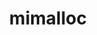 ---
title: "mimalloc"
layout: cache
categories: [package, develop]
meta: {"versions": ["2.1.2"], "compilers": ["gcc@=11.4.0"], "oss": ["ubuntu20.04", "ubuntu22.04"], "platforms": ["linux"], "targets": ["neoverse_v1", "neoverse_v2", "x86_64_v3"], "stacks": ["e4s", "e4s-neoverse-v2", "e4s-neoverse_v1", "root"], "num_specs": 9, "num_specs_by_stack": {"root": 9, "e4s-neoverse_v1": 3, "e4s": 3, "e4s-neoverse-v2": 3}}
spec_details: [{"hash": "76gsmbqccledezdii7fzvzg2eohcte2r", "compiler": "gcc@=11.4.0", "versions": ["2.1.2"], "os": "ubuntu20.04", "platform": "linux", "target": "neoverse_v1", "variants": ["build_system=cmake", "~build_tests", "build_type=Release", "~debug_full", "generator=make", "~ipo", "libs=object,shared,static", "~local_dynamic_tls", "+override", "+padding", "~secure", "~see_asm", "~show_errors", "~skip_collect_on_exit", "~use_cxx", "~xmalloc"], "stacks": ["root", "e4s-neoverse_v1"], "size": "-", "tarball": "https://binaries.spack.io/develop/build_cache/linux-ubuntu20.04-neoverse_v1/gcc-11.4.0/mimalloc-2.1.2/linux-ubuntu20.04-neoverse_v1-gcc-11.4.0-mimalloc-2.1.2-76gsmbqccledezdii7fzvzg2eohcte2r.spack"}, {"hash": "mvuxbogb44b66kgkgzd5v67rhshv2rlj", "compiler": "gcc@=11.4.0", "versions": ["2.1.2"], "os": "ubuntu20.04", "platform": "linux", "target": "x86_64_v3", "variants": ["build_system=cmake", "~build_tests", "build_type=Release", "~debug_full", "generator=make", "~ipo", "libs=object,shared,static", "~local_dynamic_tls", "+override", "+padding", "~secure", "~see_asm", "~show_errors", "~skip_collect_on_exit", "~use_cxx", "~xmalloc"], "stacks": ["e4s", "root"], "size": "-", "tarball": "https://binaries.spack.io/develop/build_cache/linux-ubuntu20.04-x86_64_v3/gcc-11.4.0/mimalloc-2.1.2/linux-ubuntu20.04-x86_64_v3-gcc-11.4.0-mimalloc-2.1.2-mvuxbogb44b66kgkgzd5v67rhshv2rlj.spack"}, {"hash": "obgvfy3t7q2ci52t5432hhxjigrnxbln", "compiler": "gcc@=11.4.0", "versions": ["2.1.2"], "os": "ubuntu22.04", "platform": "linux", "target": "neoverse_v1", "variants": ["build_system=cmake", "~build_tests", "build_type=Release", "~debug_full", "generator=make", "~ipo", "libs=object,shared,static", "~local_dynamic_tls", "+override", "+padding", "~secure", "~see_asm", "~show_errors", "~skip_collect_on_exit", "~use_cxx", "~xmalloc"], "stacks": ["root", "e4s-neoverse_v1"], "size": "-", "tarball": "https://binaries.spack.io/develop/build_cache/linux-ubuntu22.04-neoverse_v1/gcc-11.4.0/mimalloc-2.1.2/linux-ubuntu22.04-neoverse_v1-gcc-11.4.0-mimalloc-2.1.2-obgvfy3t7q2ci52t5432hhxjigrnxbln.spack"}, {"hash": "qlgn67ngannkv4vhk75nihhkekz5ia6t", "compiler": "gcc@=11.4.0", "versions": ["2.1.2"], "os": "ubuntu22.04", "platform": "linux", "target": "neoverse_v1", "variants": ["build_system=cmake", "~build_tests", "build_type=Release", "~debug_full", "generator=make", "~ipo", "libs=object,shared,static", "~local_dynamic_tls", "+override", "+padding", "~secure", "~see_asm", "~show_errors", "~skip_collect_on_exit", "~use_cxx", "~xmalloc"], "stacks": ["root", "e4s-neoverse_v1"], "size": "-", "tarball": "https://binaries.spack.io/develop/build_cache/linux-ubuntu22.04-neoverse_v1/gcc-11.4.0/mimalloc-2.1.2/linux-ubuntu22.04-neoverse_v1-gcc-11.4.0-mimalloc-2.1.2-qlgn67ngannkv4vhk75nihhkekz5ia6t.spack"}, {"hash": "4tageg3hebycmipjalc3gur5ttvwd7k5", "compiler": "gcc@=11.4.0", "versions": ["2.1.2"], "os": "ubuntu22.04", "platform": "linux", "target": "neoverse_v2", "variants": ["build_system=cmake", "~build_tests", "build_type=Release", "~debug_full", "generator=make", "~ipo", "libs=object,shared,static", "~local_dynamic_tls", "+override", "+padding", "~secure", "~see_asm", "~show_errors", "~skip_collect_on_exit", "~use_cxx", "~xmalloc"], "stacks": ["root", "e4s-neoverse-v2"], "size": "-", "tarball": "https://binaries.spack.io/develop/build_cache/linux-ubuntu22.04-neoverse_v2/gcc-11.4.0/mimalloc-2.1.2/linux-ubuntu22.04-neoverse_v2-gcc-11.4.0-mimalloc-2.1.2-4tageg3hebycmipjalc3gur5ttvwd7k5.spack"}, {"hash": "qvzch5dtx3qqcmbcexl2j32t7zgn7cwk", "compiler": "gcc@=11.4.0", "versions": ["2.1.2"], "os": "ubuntu22.04", "platform": "linux", "target": "neoverse_v2", "variants": ["build_system=cmake", "~build_tests", "build_type=Release", "~debug_full", "generator=make", "~ipo", "libs=object,shared,static", "~local_dynamic_tls", "+override", "+padding", "~secure", "~see_asm", "~show_errors", "~skip_collect_on_exit", "~use_cxx", "~xmalloc"], "stacks": ["root", "e4s-neoverse-v2"], "size": "-", "tarball": "https://binaries.spack.io/develop/build_cache/linux-ubuntu22.04-neoverse_v2/gcc-11.4.0/mimalloc-2.1.2/linux-ubuntu22.04-neoverse_v2-gcc-11.4.0-mimalloc-2.1.2-qvzch5dtx3qqcmbcexl2j32t7zgn7cwk.spack"}, {"hash": "jfyipkm73wtrm32nopl2hrh566ponhwe", "compiler": "gcc@=11.4.0", "versions": ["2.1.2"], "os": "ubuntu22.04", "platform": "linux", "target": "neoverse_v2", "variants": ["build_system=cmake", "~build_tests", "build_type=Release", "~debug_full", "generator=make", "~ipo", "libs=object,shared,static", "~local_dynamic_tls", "+override", "+padding", "~secure", "~see_asm", "~show_errors", "~skip_collect_on_exit", "~use_cxx", "~xmalloc"], "stacks": ["root", "e4s-neoverse-v2"], "size": "-", "tarball": "https://binaries.spack.io/develop/build_cache/linux-ubuntu22.04-neoverse_v2/gcc-11.4.0/mimalloc-2.1.2/linux-ubuntu22.04-neoverse_v2-gcc-11.4.0-mimalloc-2.1.2-jfyipkm73wtrm32nopl2hrh566ponhwe.spack"}, {"hash": "ijj5etmwzbsh4regcipmvj5lkej7hrij", "compiler": "gcc@=11.4.0", "versions": ["2.1.2"], "os": "ubuntu22.04", "platform": "linux", "target": "x86_64_v3", "variants": ["build_system=cmake", "~build_tests", "build_type=Release", "~debug_full", "generator=make", "~ipo", "libs=object,shared,static", "~local_dynamic_tls", "+override", "+padding", "~secure", "~see_asm", "~show_errors", "~skip_collect_on_exit", "~use_cxx", "~xmalloc"], "stacks": ["e4s", "root"], "size": "-", "tarball": "https://binaries.spack.io/develop/build_cache/linux-ubuntu22.04-x86_64_v3/gcc-11.4.0/mimalloc-2.1.2/linux-ubuntu22.04-x86_64_v3-gcc-11.4.0-mimalloc-2.1.2-ijj5etmwzbsh4regcipmvj5lkej7hrij.spack"}, {"hash": "cheqomkmn2dbchgma72xujgwobdywrdv", "compiler": "gcc@=11.4.0", "versions": ["2.1.2"], "os": "ubuntu22.04", "platform": "linux", "target": "x86_64_v3", "variants": ["build_system=cmake", "~build_tests", "build_type=Release", "~debug_full", "generator=make", "~ipo", "libs=object,shared,static", "~local_dynamic_tls", "+override", "+padding", "~secure", "~see_asm", "~show_errors", "~skip_collect_on_exit", "~use_cxx", "~xmalloc"], "stacks": ["e4s", "root"], "size": "-", "tarball": "https://binaries.spack.io/develop/build_cache/linux-ubuntu22.04-x86_64_v3/gcc-11.4.0/mimalloc-2.1.2/linux-ubuntu22.04-x86_64_v3-gcc-11.4.0-mimalloc-2.1.2-cheqomkmn2dbchgma72xujgwobdywrdv.spack"}]
---